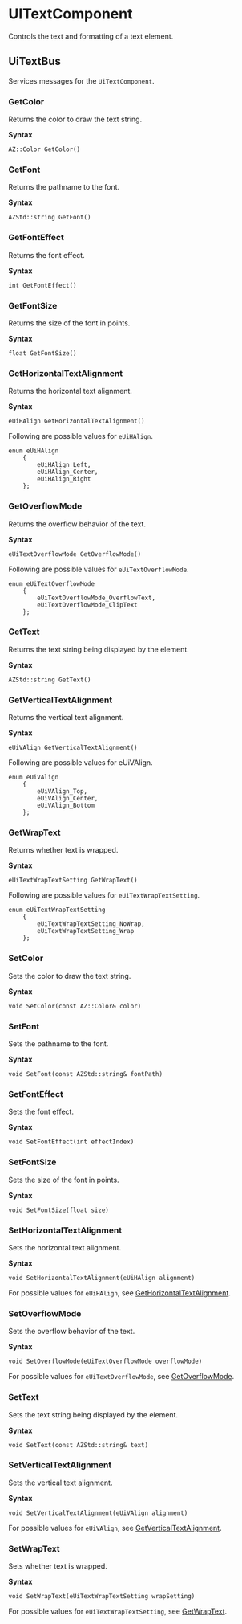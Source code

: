 # UITextComponent<a name="lua-scripting-ces-api-ui-uitextcomponent"></a>

Controls the text and formatting of a text element\.

## UiTextBus<a name="lua-scripting-ces-api-ui-uitextcomponent-uitextbus"></a>

Services messages for the `UiTextComponent`\.

### GetColor<a name="lua-scripting-ces-api-ui-uitextcomponent-uitextbus-getcolor"></a>

Returns the color to draw the text string\.

**Syntax**

```
AZ::Color GetColor()
```

### GetFont<a name="lua-scripting-ces-api-ui-uitextcomponent-uitextbus-getfont"></a>

Returns the pathname to the font\.

**Syntax**

```
AZStd::string GetFont()
```

### GetFontEffect<a name="lua-scripting-ces-api-ui-uitextcomponent-uitextbus-getfonteffect"></a>

Returns the font effect\.

**Syntax**

```
int GetFontEffect()
```

### GetFontSize<a name="lua-scripting-ces-api-ui-uitextcomponent-uitextbus-getfontsize"></a>

Returns the size of the font in points\.

**Syntax**

```
float GetFontSize()
```

### GetHorizontalTextAlignment<a name="lua-scripting-ces-api-ui-uitextcomponent-uitextbus-gethorizontaltextalignment"></a>

Returns the horizontal text alignment\.

**Syntax**

```
eUiHAlign GetHorizontalTextAlignment()
```

Following are possible values for `eUiHAlign`\.

```
enum eUiHAlign
    {
        eUiHAlign_Left,
        eUiHAlign_Center,
        eUiHAlign_Right
    };
```

### GetOverflowMode<a name="lua-scripting-ces-api-ui-uitextcomponent-uitextbus-getoverflowmode"></a>

Returns the overflow behavior of the text\.

**Syntax**

```
eUiTextOverflowMode GetOverflowMode()
```

Following are possible values for `eUiTextOverflowMode`\.

```
enum eUiTextOverflowMode
    {
        eUiTextOverflowMode_OverflowText,
        eUiTextOverflowMode_ClipText
    };
```

### GetText<a name="lua-scripting-ces-api-ui-uitextcomponent-uitextbus-gettext"></a>

Returns the text string being displayed by the element\.

**Syntax**

```
AZStd::string GetText()
```

### GetVerticalTextAlignment<a name="lua-scripting-ces-api-ui-uitextcomponent-uitextbus-getverticaltextalignment"></a>

Returns the vertical text alignment\.

**Syntax**

```
eUiVAlign GetVerticalTextAlignment()
```

Following are possible values for eUiVAlign\.

```
enum eUiVAlign
    {
        eUiVAlign_Top,
        eUiVAlign_Center,
        eUiVAlign_Bottom
    };
```

### GetWrapText<a name="lua-scripting-ces-api-ui-uitextcomponent-uitextbus-getwraptext"></a>

Returns whether text is wrapped\.

**Syntax**

```
eUiTextWrapTextSetting GetWrapText()
```

Following are possible values for `eUiTextWrapTextSetting`\.

```
enum eUiTextWrapTextSetting
    {
        eUiTextWrapTextSetting_NoWrap,
        eUiTextWrapTextSetting_Wrap
    };
```

### SetColor<a name="lua-scripting-ces-api-ui-uitextcomponent-uitextbus-setcolor"></a>

Sets the color to draw the text string\.

**Syntax**

```
void SetColor(const AZ::Color& color)
```

### SetFont<a name="lua-scripting-ces-api-ui-uitextcomponent-uitextbus-setfont"></a>

Sets the pathname to the font\.

**Syntax**

```
void SetFont(const AZStd::string& fontPath) 
```

### SetFontEffect<a name="lua-scripting-ces-api-ui-uitextcomponent-uitextbus-setfonteffect"></a>

Sets the font effect\.

**Syntax**

```
void SetFontEffect(int effectIndex)
```

### SetFontSize<a name="lua-scripting-ces-api-ui-uitextcomponent-uitextbus-setfontsize"></a>

Sets the size of the font in points\.

**Syntax**

```
void SetFontSize(float size)
```

### SetHorizontalTextAlignment<a name="lua-scripting-ces-api-ui-uitextcomponent-uitextbus-sethorizontaltextalignment"></a>

Sets the horizontal text alignment\.

**Syntax**

```
void SetHorizontalTextAlignment(eUiHAlign alignment) 
```

For possible values for `eUiHAlign`, see [GetHorizontalTextAlignment](#lua-scripting-ces-api-ui-uitextcomponent-uitextbus-gethorizontaltextalignment)\.

### SetOverflowMode<a name="lua-scripting-ces-api-ui-uitextcomponent-uitextbus-setoverflowmode"></a>

Sets the overflow behavior of the text\.

**Syntax**

```
void SetOverflowMode(eUiTextOverflowMode overflowMode) 
```

For possible values for `eUiTextOverflowMode`, see [GetOverflowMode](#lua-scripting-ces-api-ui-uitextcomponent-uitextbus-getoverflowmode)\.

### SetText<a name="lua-scripting-ces-api-ui-uitextcomponent-uitextbus-settext"></a>

Sets the text string being displayed by the element\.

**Syntax**

```
void SetText(const AZStd::string& text)
```

### SetVerticalTextAlignment<a name="lua-scripting-ces-api-ui-uitextcomponent-uitextbus-setverticaltextalignment"></a>

Sets the vertical text alignment\.

**Syntax**

```
void SetVerticalTextAlignment(eUiVAlign alignment) 
```

For possible values for `eUiVAlign`, see [GetVerticalTextAlignment](#lua-scripting-ces-api-ui-uitextcomponent-uitextbus-getverticaltextalignment)\.

### SetWrapText<a name="lua-scripting-ces-api-ui-uitextcomponent-uitextbus-setwraptext"></a>

Sets whether text is wrapped\.

**Syntax**

```
void SetWrapText(eUiTextWrapTextSetting wrapSetting) 
```

For possible values for `eUiTextWrapTextSetting`, see [GetWrapText](#lua-scripting-ces-api-ui-uitextcomponent-uitextbus-getwraptext)\.
